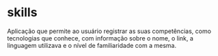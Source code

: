 # skills
Aplicação que permite ao usuário registrar as suas competências, como tecnologias que conhece, com informação sobre o nome, o link, a linguagem utilizava e o nível de familiaridade com a mesma.
